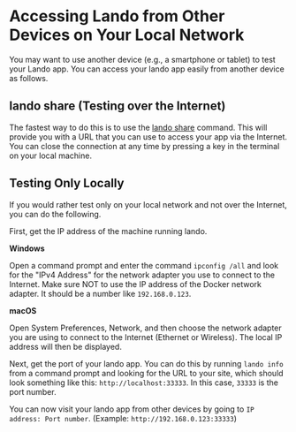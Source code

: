 Accessing Lando from Other Devices on Your Local Network
========================================================

You may want to use another device (e.g., a smartphone or tablet) to test your Lando app.  You can access your lando app easily from another device as follows.

lando share (Testing over the Internet)
---------------------------------------

The fastest way to do this is to use the [lando share](../cli/share.html) command.  This will provide you with a URL that you can use to access your app via the Internet.  You can close the connection at any time by pressing a key in the terminal on your local machine.

Testing Only Locally
--------------------

If you would rather test only on your local network and not over the Internet, you can do the following.

First, get the IP address of the machine running lando.

**Windows**

Open a command prompt and enter the command `ipconfig /all` and look for the "IPv4 Address" for the network adapter you use to connect to the Internet.  Make sure NOT to use the IP address of the Docker network adapter.  It should be a number like `192.168.0.123`.

**macOS**

Open System Preferences, Network, and then choose the network adapter you are using to connect to the Internet (Ethernet or Wireless).  The local IP address will then be displayed.

Next, get the port of your lando app.  You can do this by running `lando info` from a command prompt and looking for the URL to your site, which should look something like this: `http://localhost:33333`.  In this case, `33333` is the port number.

You can now visit your lando app from other devices by going to `IP address: Port number`.  (Example: `http://192.168.0.123:33333`)
